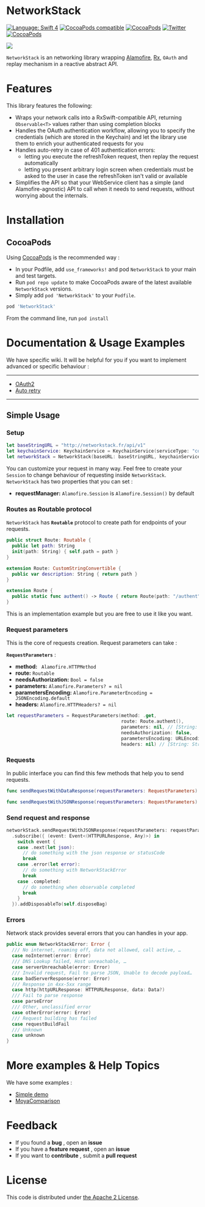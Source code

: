 NetworkStack
===========
[![Language: Swift 4](https://img.shields.io/badge/Swift-4-orange.svg?style=flat-square)](https://swift.org)
[![CocoaPods compatible](https://img.shields.io/cocoapods/v/NetworkStack.svg?style=flat-square)](https://cocoapods.org/pods/NetworkStack)
[![CocoaPods](https://img.shields.io/cocoapods/p/NetworkStack.svg?style=flat-square)]()
[![Twitter](https://img.shields.io/badge/twitter-@Niji_Digital-blue.svg?style=flat-square)](http://twitter.com/Niji_Digital)
[![CocoaPods](https://img.shields.io/cocoapods/l/NetworkStack.svg?style=flat-square)](LICENSE)

<img src="cover.png">

`NetworkStack` is an networking library wrapping [Alamofire](https://github.com/Alamofire/Alamofire), [Rx](https://github.com/ReactiveX/RxSwift), `OAuth` and replay mechanism in a reactive abstract API.

# Features

This library features the following:

* Wraps your network calls into a RxSwift-compatible API, returning `Observable<T>` values rather than using completion blocks
* Handles the OAuth authentication workflow, allowing you to specify the credentials (which are stored in the Keychain) and let the library use them to enrich your authenticated requests for you
* Handles auto-retry in case of 401 authentication errors:
  * letting you execute the refreshToken request, then replay the request automatically
  * letting you present arbitrary login screen when credentials must be asked to the user in case the refreshToken isn't valid or available
* Simplifies the API so that your WebService client has a simple (and Alamofire-agnostic) API to call when it needs to send requests, without worrying about the internals.

# Installation

## CocoaPods

Using [CocoaPods](https://guides.cocoapods.org) is the recommended way :

- In your Podfile, add `use_frameworks!` and pod `NetworkStack` to your main and test targets.
- Run `pod repo update` to make CocoaPods aware of the latest available `NetworkStack` versions.
- Simply add `pod 'NetworkStack'` to your `Podfile`.

```ruby
pod 'NetworkStack'
```

From the command line, run `pod install`

# Documentation & Usage Examples
We have specific wiki. It will be helpful for you if you want to implement advanced or specific behaviour :

----------------

- [OAuth2](Documentation/OAuth2)
- [Auto retry](Documentation/AutoRetry.md)

----------------

## Simple Usage

### Setup

```swift
let baseStringURL = "http://networkstack.fr/api/v1"
let keychainService: KeychainService = KeychainService(serviceType: "com.networkstack.keychain")
let networkStack = NetworkStack(baseURL: baseStringURL, keychainService: keychainService)
```
You can customize your request in many way. Feel free to create your `Session` to change behaviour of requesting inside `NetworkStack`. `NetworkStack` has two properties that you can set :

- **requestManager:** `Alamofire.Session` is `Alamofire.Session()` by default

### Routes as Routable protocol

`NetworkStack` has **`Routable`** protocol to create path for endpoints of your requests.

```swift
public struct Route: Routable {
  public let path: String
  init(path: String) { self.path = path }
}

extension Route: CustomStringConvertible {
  public var description: String { return path }
}

extension Route {
  public static func authent() -> Route { return Route(path: "/authent") }
}
```

This is an implementation example but you are free to use it like you want.

### Request parameters

This is the core of requests creation. Request parameters can take :

**`RequestParameters`** :

- **method:** ` Alamofire.HTTPMethod`
- **route:** `Routable`
- **needsAuthorization:** `Bool = false`
- **parameters:** `Alamofire.Parameters? = nil`
- **parametersEncoding:** `Alamofire.ParameterEncoding = JSONEncoding.default`
- **headers:** `Alamofire.HTTPHeaders? = nil`

```swift
let requestParameters = RequestParameters(method: .get,
                                          route: Route.authent(),
                                          parameters: nil, // [String: Any] type
                                          needsAuthorization: false,
                                          parametersEncoding: URLEncoding.httpBody,
                                          headers: nil) // [String: String] type
```


### Requests

In public interface you can find this few methods that help you to send requests.

```swift
func sendRequestWithDataResponse(requestParameters: RequestParameters) -> Observable<(HTTPURLResponse, Data)>

func sendRequestWithJSONResponse(requestParameters: RequestParameters) -> Observable<(HTTPURLResponse, Any)>

```

### Send request and response

```swift
networkStack.sendRequestWithJSONResponse(requestParameters: requestParameters)
  .subscribe({ (event: Event<(HTTPURLResponse, Any)>) in
    switch event {
    case .next(let json):
      // do something with the json response or statusCode
      break
    case .error(let error):
      // do something with NetworkStackError
      break
    case .completed:
      // do something when observable completed
      break
    }
  }).addDisposableTo(self.disposeBag)
```

### Errors

Network stack provides several errors that you can handles in your app.

```swift
public enum NetworkStackError: Error {
  /// No internet, roaming off, data not allowed, call active, …
  case noInternet(error: Error)
  /// DNS Lookup failed, Host unreachable, …
  case serverUnreachable(error: Error)
  /// Invalid request, Fail to parse JSON, Unable to decode payload…
  case badServerResponse(error: Error)
  /// Response in 4xx-5xx range
  case http(httpURLResponse: HTTPURLResponse, data: Data?)
  /// Fail to parse response
  case parseError
  /// Other, unclassified error
  case otherError(error: Error)
  /// Request building has failed
  case requestBuildFail
  /// Unknown
  case unknown
}
```

# More examples & Help Topics

We have some examples :

- [Simple demo](Example/SimpleDemo/README.md)
- [MoyaComparison](Example/MoyaComparison/README.md)

# Feedback

- If you found a **bug** , open an **issue**
- If you have a **feature request** , open an **issue**
- If you want to **contribute** , submit a **pull request**

# License

This code is distributed under [the Apache 2 License](LICENSE).
